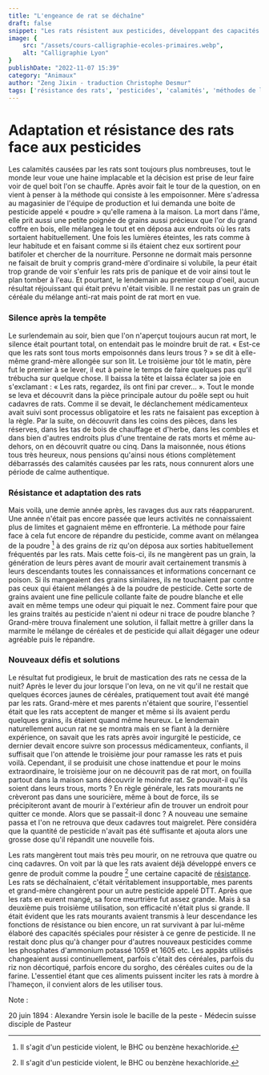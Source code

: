 ```yaml
---
title: "L'engeance de rat se déchaîne"
draft: false
snippet: "Les rats résistent aux pesticides, développant des capacités de survie inattendues."
image: {
    src: "/assets/cours-calligraphie-ecoles-primaires.webp",
    alt: "Calligraphie Lyon"
}
publishDate: "2022-11-07 15:39"
category: "Animaux"
author: "Zeng Jixin - traduction Christophe Desmur"
tags: ['résistance des rats', 'pesticides', 'calamités', 'méthodes de lutte', 'survie des rongeurs', 'évolution des rats', 'pesticide BHC', 'stratégies anti-rats', 'adaptation animale', 'peste']
---
```

# Adaptation et résistance des rats face aux pesticides

Les calamités causées par les rats sont toujours plus nombreuses, tout le monde leur voue une haine implacable et la décision est prise de leur faire voir de quel boit l'on se chauffe. Après avoir fait le tour de la question, on en vient à penser à la méthode qui consiste à les empoisonner. Mère s'adressa au magasinier de l'équipe de production et lui demanda une boite de pesticide appelé « poudre » qu'elle ramena à la maison. La mort dans l'âme, elle prit aussi une petite poignée de grains aussi précieux que l'or du grand coffre en bois, elle mélangea le tout et en déposa aux endroits où les rats sortaient habituellement. Une fois les lumières éteintes, les rats comme à leur habitude et en faisant comme si ils étaient chez eux sortirent pour batifoler et chercher de la nourriture. Personne ne dormait mais personne ne faisait de bruit y compris grand-mère d'ordinaire si volubile, la peur était trop grande de voir s'enfuir les rats pris de panique et de voir ainsi tout le plan tomber à l'eau. Et pourtant, le lendemain au premier coup d'oeil, aucun résultat réjouissant qui était prévu n'était visible. Il ne restait pas un grain de céréale du mélange anti-rat mais point de rat mort en vue.



### Silence après la tempête



Le surlendemain au soir, bien que l'on n'aperçut toujours aucun rat mort, le silence était pourtant total, on entendait pas le moindre bruit de rat. « Est-ce que les rats sont tous morts empoisonnés dans leurs trous ? » se dit à elle-même grand-mère allongée sur son lit. Le troisième jour tôt le matin, père fut le premier à se lever, il eut à peine le temps de faire quelques pas qu'il trébucha sur quelque chose. Il baissa la tête et laissa éclater sa joie en s'exclamant : « Les rats, regardez, ils ont fini par crever... ». Tout le monde se leva et découvrit dans la pièce principale autour du poêle sept ou huit cadavres de rats. Comme il se devait, le déclanchement médicamenteux avait suivi sont processus obligatoire et les rats ne faisaient pas exception à la règle. Par la suite, on découvrit dans les coins des pièces, dans les réserves, dans les tas de bois de chauffage et d'herbe, dans les combles et dans bien d'autres endroits plus d'une trentaine de rats morts et même au-dehors, on en découvrit quatre ou cinq. Dans la maisonnée, nous étions tous très heureux, nous pensions qu'ainsi nous étions complètement débarrassés des calamités causées par les rats, nous connurent alors une période de calme authentique.



### Résistance et adaptation des rats



Mais voilà, une demie année après, les ravages dus aux rats réapparurent. Une année n'était pas encore passée que leurs activités ne connaissaient plus de limites et gagnaient même en effronterie. La méthode pour faire face à cela fut encore de répandre du pesticide, comme avant on mélangea de la poudre [^1] à des grains de riz qu'on déposa aux sorties habituellement fréquentés par les rats. Mais cette fois-ci, ils ne mangèrent pas un grain, la génération de leurs pères avant de mourir avait certainement transmis à leurs descendants toutes les connaissances et informations concernant ce poison. Si ils mangeaient des grains similaires, ils ne touchaient par contre pas ceux qui étaient mélangés à de la poudre de pesticide. Cette sorte de grains avaient une fine pellicule collante faite de poudre blanche et elle avait en même temps une odeur qui piquait le nez. Comment faire pour que les grains traités au pesticide n'aient ni odeur ni trace de poudre blanche ? Grand-mère trouva finalement une solution, il fallait mettre à griller dans la marmite le mélange de céréales et de pesticide qui allait dégager une odeur agréable puis le répandre.



### Nouveaux défis et solutions



Le résultat fut prodigieux, le bruit de mastication des rats ne cessa de la nuit? Après le lever du jour lorsque l'on leva, on ne vit qu'il ne restait que quelques écorces jaunes de céréales, pratiquement tout avait été mangé par les rats. Grand-mère et mes parents n'étaient que sourire, l'essentiel était que les rats acceptent de manger et même si ils avaient perdu quelques grains, ils étaient quand même heureux. Le lendemain naturellement aucun rat ne se montra mais en se fiant à la dernière expérience, on savait que les rats après avoir ingurgité le pesticide, ce dernier devait encore suivre son processus médicamenteux, confiants, il suffisait que l'on attende le troisième jour pour ramasse les rats et puis voilà. Cependant, il se produisit une chose inattendue et pour le moins extraordinaire, le troisième jour on ne découvrit pas de rat mort, on fouilla partout dans la maison sans découvrir le moindre rat. Se pouvait-il qu'ils soient dans leurs trous, morts ? En règle générale, les rats mourants ne crèveront pas dans une souricière, même à bout de force, ils se précipiteront avant de mourir à l'extérieur afin de trouver un endroit pour quitter ce monde. Alors que se passait-il donc ? A nouveau une semaine passa et l'on ne retrouva que deux cadavres tout maigrelet. Père considéra que la quantité de pesticide n'avait pas été suffisante et ajouta alors une grosse dose qu'il répandit une nouvelle fois.



Les rats mangèrent tout mais très peu mourir, on ne retrouva que quatre ou cinq cadavres. On voit par là que les rats avaient déjà développé envers ce genre de produit comme la poudre [^1] une certaine capacité de [résistance](instinct-animal.md). Les rats se déchaînaient, c'était véritablement insupportable, mes parents et grand-mère changèrent pour un autre pesticide appelé DTT. Après que les rats en eurent mangé, sa force meurtrière fut assez grande. Mais à sa deuxième puis troisième utilisation, son efficacité n'était plus si grande. Il était évident que les rats mourants avaient transmis à leur descendance les fonctions de résistance ou bien encore, un rat survivant à par lui-même élaboré des capacités spéciales pour résister à ce genre de pesticide. Il ne restait donc plus qu'à changer pour d'autres nouveaux pesticides comme les phosphates d'ammonium potassé 1059 et 1605 etc. Les appâts utilisés changeaient aussi continuellement, parfois c'était des céréales, parfois du riz non décortiqué, parfois encore du sorgho, des céréales cuites ou de la farine. L'essentiel étant que ces aliments puissent inciter les rats à mordre à l'hameçon, il convient alors de les utiliser tous.



Note :



[^1]: Il s'agit d'un pesticide violent, le BHC ou benzène hexachloride.



20 juin 1894 : Alexandre Yersin isole le bacille de la peste - Médecin suisse disciple de Pasteur
